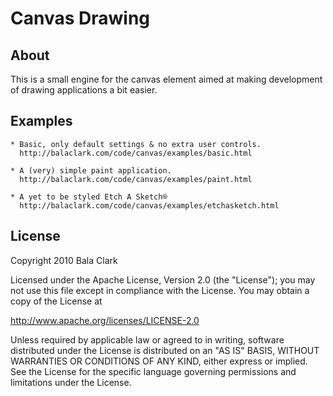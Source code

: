Canvas Drawing
==============

About
-----
This is a small engine for the canvas element aimed at making development of drawing
applications a bit easier.

Examples
--------
	* Basic, only default settings & no extra user controls.
	  http://balaclark.com/code/canvas/examples/basic.html

	* A (very) simple paint application.
	  http://balaclark.com/code/canvas/examples/paint.html

	* A yet to be styled Etch A Sketch®
	  http://balaclark.com/code/canvas/examples/etchasketch.html

License
-------
Copyright 2010 Bala Clark

Licensed under the Apache License, Version 2.0 (the "License");
you may not use this file except in compliance with the License.
You may obtain a copy of the License at

   http://www.apache.org/licenses/LICENSE-2.0

Unless required by applicable law or agreed to in writing, software
distributed under the License is distributed on an "AS IS" BASIS,
WITHOUT WARRANTIES OR CONDITIONS OF ANY KIND, either express or implied.
See the License for the specific language governing permissions and
limitations under the License.